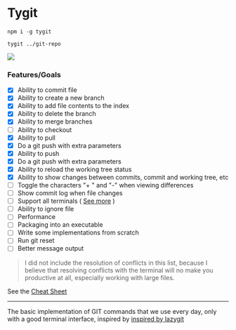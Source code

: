 # Tygit

```code
npm i -g tygit

tygit ../git-repo
```

![](https://res.cloudinary.com/dmtrk3yns/image/upload/q_auto:best/v1539786875/asd_evufbh.jpg)

### Features/Goals

- [x] Ability to commit file
- [x] Ability to create a new branch
- [x] Ability to add file contents to the index
- [x] Ability to delete the branch
- [x] Ability to merge branches
- [ ] Ability to checkout
- [x] Ability to pull
- [x] Do a git push with extra parameters
- [x] Ability to push
- [x] Do a git push with extra parameters
- [x] Ability to reload the working tree status
- [x] Ability to show changes between commits, commit and working tree, etc
- [ ] Toggle the characters "+ " and "-" when viewing differences
- [ ] Show commit log when file changes
- [ ] Support all terminals ( [See more](https://github.com/vaheqelyan/tygit/blob/master/TERMINAL_SUPPORT.md) )
- [ ] Ability to ignore file
- [ ] Performance
- [ ] Packaging into an executable
- [ ] Write some implementations from scratch
- [ ] Run git reset
- [ ] Better message output

> I did not include the resolution of conflicts in this list, because I believe that resolving conflicts with the terminal will no make you productive at all, especially working with large files.

See the [Cheat Sheet](https://github.com/vaheqelyan/tygit/blob/master/CHEAT_SHEET.md)

---

The basic implementation of GIT commands that we use every day, only with a good terminal interface, inspired by [inspired by lazygit](https://github.com/jesseduffield/lazygit)
